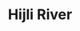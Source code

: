 ---
title: "Hijli River"
title_bn: "হিজলি নদী"
description: "This river derived from Pachpir of Ulipur Upazilla, Kurigram that falls into Dharla river at Shampur."
---